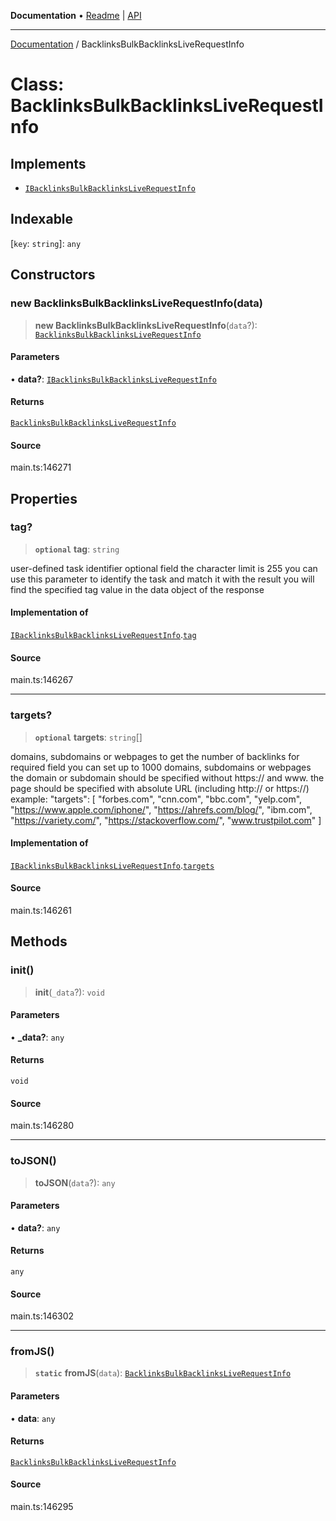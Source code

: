 **Documentation** • [Readme](../README.md) \| [API](../globals.md)

***

[Documentation](../README.md) / BacklinksBulkBacklinksLiveRequestInfo

# Class: BacklinksBulkBacklinksLiveRequestInfo

## Implements

- [`IBacklinksBulkBacklinksLiveRequestInfo`](../interfaces/IBacklinksBulkBacklinksLiveRequestInfo.md)

## Indexable

 \[`key`: `string`\]: `any`

## Constructors

### new BacklinksBulkBacklinksLiveRequestInfo(data)

> **new BacklinksBulkBacklinksLiveRequestInfo**(`data`?): [`BacklinksBulkBacklinksLiveRequestInfo`](BacklinksBulkBacklinksLiveRequestInfo.md)

#### Parameters

• **data?**: [`IBacklinksBulkBacklinksLiveRequestInfo`](../interfaces/IBacklinksBulkBacklinksLiveRequestInfo.md)

#### Returns

[`BacklinksBulkBacklinksLiveRequestInfo`](BacklinksBulkBacklinksLiveRequestInfo.md)

#### Source

main.ts:146271

## Properties

### tag?

> **`optional`** **tag**: `string`

user-defined task identifier
optional field
the character limit is 255
you can use this parameter to identify the task and match it with the result
you will find the specified tag value in the data object of the response

#### Implementation of

[`IBacklinksBulkBacklinksLiveRequestInfo`](../interfaces/IBacklinksBulkBacklinksLiveRequestInfo.md).[`tag`](../interfaces/IBacklinksBulkBacklinksLiveRequestInfo.md#tag)

#### Source

main.ts:146267

***

### targets?

> **`optional`** **targets**: `string`[]

domains, subdomains or webpages to get the number of backlinks for
required field
you can set up to 1000 domains, subdomains or webpages
the domain or subdomain should be specified without https:// and www.
the page should be specified with absolute URL (including http:// or https://)
example:
"targets": [
  "forbes.com",
  "cnn.com",
  "bbc.com",
  "yelp.com",
  "https://www.apple.com/iphone/",
  "https://ahrefs.com/blog/",
  "ibm.com",
  "https://variety.com/",
  "https://stackoverflow.com/",
  "www.trustpilot.com"
]

#### Implementation of

[`IBacklinksBulkBacklinksLiveRequestInfo`](../interfaces/IBacklinksBulkBacklinksLiveRequestInfo.md).[`targets`](../interfaces/IBacklinksBulkBacklinksLiveRequestInfo.md#targets)

#### Source

main.ts:146261

## Methods

### init()

> **init**(`_data`?): `void`

#### Parameters

• **\_data?**: `any`

#### Returns

`void`

#### Source

main.ts:146280

***

### toJSON()

> **toJSON**(`data`?): `any`

#### Parameters

• **data?**: `any`

#### Returns

`any`

#### Source

main.ts:146302

***

### fromJS()

> **`static`** **fromJS**(`data`): [`BacklinksBulkBacklinksLiveRequestInfo`](BacklinksBulkBacklinksLiveRequestInfo.md)

#### Parameters

• **data**: `any`

#### Returns

[`BacklinksBulkBacklinksLiveRequestInfo`](BacklinksBulkBacklinksLiveRequestInfo.md)

#### Source

main.ts:146295
